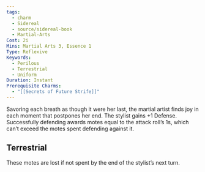 ```yaml
---
tags:
  - charm
  - Sidereal
  - source/sidereal-book
  - Martial-Arts
Cost: 2i
Mins: Martial Arts 3, Essence 1
Type: Reflexive
Keywords:
  - Perilous
  - Terrestrial
  - Uniform
Duration: Instant
Prerequisite Charms:
  - "[[Secrets of Future Strife]]"
---
```

Savoring each breath as though it were her last, the martial artist finds joy in each moment that postpones her end. The stylist gains +1 Defense. Successfully defending awards motes equal to the attack roll’s 1s, which can’t exceed the motes spent defending against it. 
## Terrestrial

These motes are lost if not spent by the end of the stylist’s next turn.